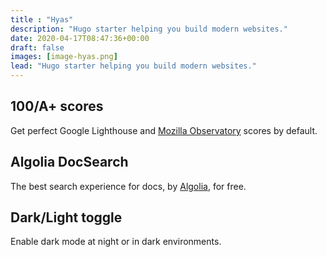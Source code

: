 ```yaml
---
title : "Hyas"
description: "Hugo starter helping you build modern websites."
date: 2020-04-17T08:47:36+00:00
draft: false
images: [image-hyas.png]
lead: "Hugo starter helping you build modern websites."
---
```


<div class="row justify-content-center">
  <div class="col-lg-5">
    <h2 class="h4 mt-1">100/A+ scores</h2>
    <p>Get perfect Google Lighthouse and <a href="https://observatory.mozilla.org/" target="_blank" rel="noreferrer noopener">Mozilla Observatory</a> scores by default.</p>
  </div>
  <div class="col-lg-5">
    <h2 class="h4 mt-1">Algolia DocSearch</h2>
    <p>The best search experience for docs, by <a href="https://docsearch.algolia.com/" target="_blank" rel="noreferrer noopener">Algolia</a>, for free.</p>
  </div>
  <div class="col-lg-5">
    <h2 class="h4 mt-1">Dark/Light toggle</h2>
    <p>Enable dark mode at night or in dark environments.</p>
  </div>
</div>
